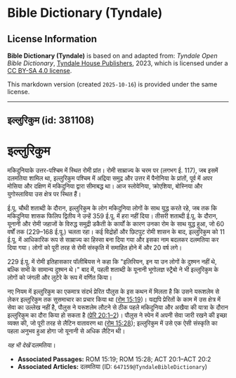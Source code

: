# Bible Dictionary (Tyndale)

## License Information

**Bible Dictionary (Tyndale)** is based on and adapted from: _Tyndale Open Bible Dictionary_, [Tyndale House Publishers](https://tyndaleopenresources.com/), 2023, which is licensed under a [CC BY-SA 4.0 license](https://creativecommons.org/licenses/by-sa/4.0/legalcode.en).

This markdown version (created `2025-10-16`) is provided under the same license.



--------------------------------

## इल्लुरिकुम (id: 381108)

इल्लुरिकुम
==========

मकिदुनियाके उत्तर\-पश्चिम में स्थित रोमी प्रांत। रोमी साम्राज्य के चरम पर (लगभग ई. 117\), जब इसमें दलमतिया शामिल था, इल्लुरिकुम पश्चिम में अद्रिया समुद्र और उत्तर में पैनोनिया के प्रांतों, पूर्व में अपर मोसिया और दक्षिण में मकिदुनिया द्वारा सीमाबद्ध था। आज स्लोवेनिया, क्रोएशिया, बोस्निया और युगोस्लाविया उस क्षेत्र पर स्थित हैं।

ई.पू. चौथी शताब्दी के दौरान, इल्लुरिकुम के लोग मकिदुनिया लोगों के साथ युद्ध करते रहे, जब तक कि मकिदुनिया शासक फिलिप द्वितीय ने उन्हें 359 ई.पू. में हरा नहीं दिया। तीसरी शताब्दी ई.पू. के दौरान, यूनानी और रोमी जहाजों के विरुद्ध समुद्री डकैती के कार्यों के कारण उनका रोम के साथ युद्ध हुआ, जो 60 वर्षों तक (229–168 ई.पू.) चलता रहा। कई विद्रोहों और छिटपुट रोमी शासन के बाद, इल्लुरिकुम को 11 ई.पू. में आधिकारिक रूप से साम्राज्य का हिस्सा बना दिया गया और इसका नाम बदलकर दलमतिया कर दिया गया। लोगों को पूरी तरह से रोमी संस्कृति में समाहित होने में और 20 वर्ष लगे।

229 ई.पू. में रोमी इतिहासकार पॉलीबियस ने कहा कि "इलिरियन, इन या उन लोगों के दुश्मन नहीं थे, बल्कि सभी के सामान्य दुश्मन थे।" बाद में, पहली शताब्दी के यूनानी भूगोलज्ञ स्ट्रैबो ने भी इल्लुरिकुम के लोगों को जंगली और लुटेरे के रूप में वर्णित किया।

नए नियम में इल्लुरिकुम का एकमात्र संदर्भ प्रेरित पौलुस के इस कथन में मिलता है कि उसने यरूशलेम से लेकर इल्लुरिकुम तक सुसमाचार का प्रचार किया था ([रोम 15:19](https://ref.ly/Rom15:19))। यद्यपि प्रेरितों के काम में उस क्षेत्र में सेवा का उल्लेख नहीं है, पौलुस ने यरूशलेम लौटने से ठीक पहले मकिदुनिया और अखैया की यात्रा के दौरान इल्लुरिकुम का दौरा किया हो सकता है ([प्रेरि 20:1–2](https://ref.ly/Acts20:1-Acts20:2))। पौलुस ने स्पेन में अपनी सेवा जारी रखने की इच्छा व्यक्त की, जो पूरी तरह से लैटिन वातावरण था ([रोम 15:28](https://ref.ly/Rom15:28)); इल्लुरिकुम में उसे एक ऐसी संस्कृति का पहला अनुभव हुआ होगा जो यूनानी से अधिक लैटिन थी।

*यह भी देखें* दलमतिया। 

* **Associated Passages:** ROM 15:19; ROM 15:28; ACT 20:1–ACT 20:2
* **Associated Articles:** दलमतिया (ID: `647159@TyndaleBibleDictionary`)


